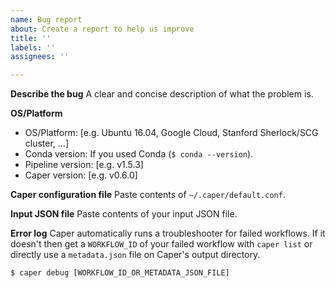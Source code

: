 ```yaml
---
name: Bug report
about: Create a report to help us improve
title: ''
labels: ''
assignees: ''

---
```


**Describe the bug**
A clear and concise description of what the problem is.

**OS/Platform**
- OS/Platform: [e.g. Ubuntu 16.04, Google Cloud, Stanford Sherlock/SCG cluster, ...]
- Conda version: If you used Conda (`$ conda --version`).
- Pipeline version: [e.g. v1.5.3]
- Caper version: [e.g. v0.6.0]

**Caper configuration file**
Paste contents of `~/.caper/default.conf`.

**Input JSON file**
Paste contents of your input JSON file.

**Error log**
Caper automatically runs a troubleshooter for failed workflows. If it doesn't then get a `WORKFLOW_ID` of your failed workflow with `caper list` or directly use a `metadata.json` file on Caper's output directory.
```
$ caper debug [WORKFLOW_ID_OR_METADATA_JSON_FILE]
```
